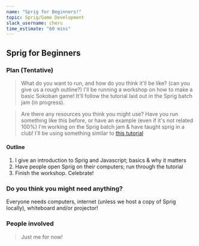 ```yaml
---
name: "Sprig for Beginners!"
topic: Sprig/Game Development
slack_username: cheru
time_estimate: "60 mins"
---
```


## Sprig for Beginners

### Plan (Tentative)

> What do you want to run, and how do you think it'll be like? (can you give us a rough outline?)
I'll be running a workshop on how to make a basic Sokoban game! It'll follow the tutorial laid out in the Sprig batch jam (in progress).

> Are there any resources you think you might use? Have you run something like this before, or have an example (even if it's not related 100%)
I'm working on the Sprig batch jam & have taught sprig in a club! I'll be using something similar to [this tutorial](https://sprig-tutorial-sam.vercel.app/gallery/getting_started)

#### Outline

1. I give an introduction to Sprig and Javascript; basics & why it matters
2. Have people open Sprig on their computers; run through the tutorial
3. Finish the workshop. Celebrate!


### Do you think you might need anything?
Everyone needs computers, internet (unless we host a copy of Sprig locally), whiteboard and/or projector!

### People involved

> Just me for now!
